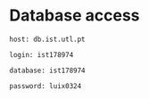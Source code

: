 # Database access

<code>host: db.ist.utl.pt </code>

<code>login: ist178974 </code>

<code>database: ist178974 </code>

<code>password: luix0324 </code>


